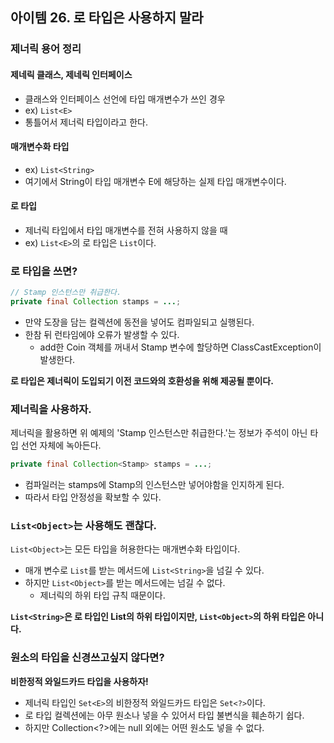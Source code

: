 ## 아이템 26. 로 타입은 사용하지 말라

### 제너릭 용어 정리

#### 제네릭 클래스, 제네릭 인터페이스

- 클래스와 인터페이스 선언에 타입 매개변수가 쓰인 경우
- ex) `List<E>`
- 통틀어서 제너릭 타입이라고 한다.

#### 매개변수화 타입
  
- ex) `List<String>`
- 여기에서 String이 타입 매개변수 E에 해당하는 실제 타입 매개변수이다.

#### 로 타입
- 제너릭 타입에서 타입 매개변수를 전혀 사용하지 않을 때
- ex) `List<E>`의 로 타입은 `List`이다.

### 로 타입을 쓰면?
```java
// Stamp 인스턴스만 취급한다.
private final Collection stamps = ...;
```
- 만약 도장을 담는 컬렉션에 동전을 넣어도 컴파일되고 실행된다.
- 한참 뒤 런타임에야 오류가 발생할 수 있다.
   - add한 Coin 객체를 꺼내서 Stamp 변수에 할당하면 ClassCastException이 발생한다.

**로 타입은 제너릭이 도입되기 이전 코드와의 호환성을 위해 제공될 뿐이다.**

### 제너릭을 사용하자.
제너릭을 활용하면 위 예제의 'Stamp 인스턴스만 취급한다.'는 정보가 주석이 아닌 타입 선언 자체에 녹아든다.
```java
private final Collection<Stamp> stamps = ...;
```
- 컴파일러는 stamps에 Stamp의 인스턴스만 넣어야함을 인지하게 된다.
- 따라서 타입 안정성을 확보할 수 있다.

### `List<Object>`는 사용해도 괜찮다.
`List<Object>`는 모든 타입을 허용한다는 매개변수화 타입이다.
- 매개 변수로 `List`를 받는 메서드에 `List<String>`을 넘길 수 있다.
- 하지만 `List<Object>`를 받는 메서드에는 넘길 수 없다.
   - 제너릭의 하위 타입 규칙 때문이다.
 
**`List<String>`은 로 타입인 List의 하위 타입이지만, `List<Object>`의 하위 타입은 아니다.**
  
### 원소의 타입을 신경쓰고싶지 않다면?
**비한정적 와일드카드 타입을 사용하자!**
- 제너릭 타입인 `Set<E>`의 비한정적 와일드카드 타입은 `Set<?>`이다.
- 로 타입 컬렉션에는 아무 원소나 넣을 수 있어서 타입 불변식을 훼손하기 쉽다.
- 하지만 Collection<?>에는 null 외에는 어떤 원소도 넣을 수 없다.
